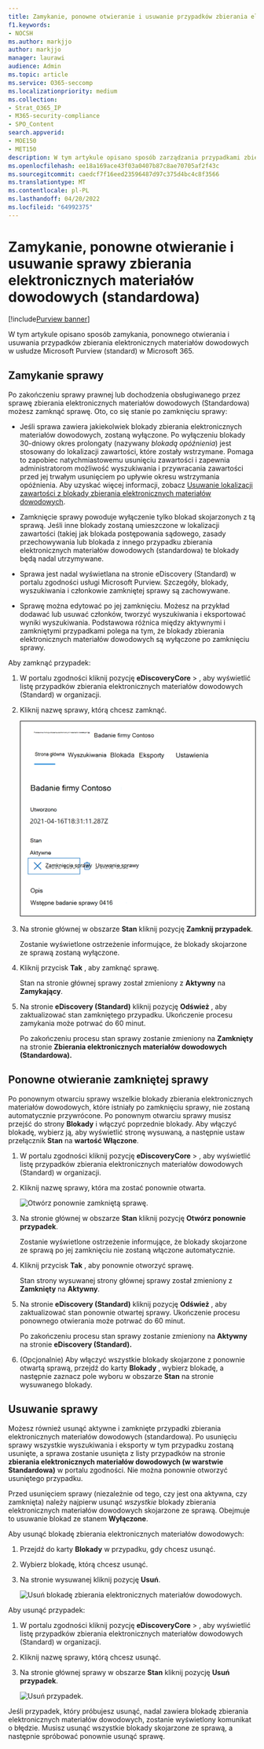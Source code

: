 ```yaml
---
title: Zamykanie, ponowne otwieranie i usuwanie przypadków zbierania elektronicznych materiałów dowodowych (standardowa)
f1.keywords:
- NOCSH
ms.author: markjjo
author: markjjo
manager: laurawi
audience: Admin
ms.topic: article
ms.service: O365-seccomp
ms.localizationpriority: medium
ms.collection:
- Strat_O365_IP
- M365-security-compliance
- SPO_Content
search.appverid:
- MOE150
- MET150
description: W tym artykule opisano sposób zarządzania przypadkami zbierania elektronicznych materiałów dowodowych (standardowa). Obejmuje to zamknięcie sprawy, ponowne otwarcie zamkniętej sprawy i usunięcie sprawy.
ms.openlocfilehash: ee18a169ace43f03a0407b87c8ae70705af2f43c
ms.sourcegitcommit: caedcf7f16eed23596487d97c375d4bc4c8f3566
ms.translationtype: MT
ms.contentlocale: pl-PL
ms.lasthandoff: 04/20/2022
ms.locfileid: "64992375"
---
```

# <a name="close-reopen-and-delete-a-ediscovery-standard-case"></a>Zamykanie, ponowne otwieranie i usuwanie sprawy zbierania elektronicznych materiałów dowodowych (standardowa)

[!include[Purview banner](../includes/purview-rebrand-banner.md)]

W tym artykule opisano sposób zamykania, ponownego otwierania i usuwania przypadków zbierania elektronicznych materiałów dowodowych w usłudze Microsoft Purview (standard) w Microsoft 365.

## <a name="close-a-case"></a>Zamykanie sprawy

Po zakończeniu sprawy prawnej lub dochodzenia obsługiwanego przez sprawę zbierania elektronicznych materiałów dowodowych (Standardowa) możesz zamknąć sprawę. Oto, co się stanie po zamknięciu sprawy:
  
- Jeśli sprawa zawiera jakiekolwiek blokady zbierania elektronicznych materiałów dowodowych, zostaną wyłączone. Po wyłączeniu blokady 30-dniowy okres prolongaty (nazywany *blokadą opóźnienia*) jest stosowany do lokalizacji zawartości, które zostały wstrzymane. Pomaga to zapobiec natychmiastowemu usunięciu zawartości i zapewnia administratorom możliwość wyszukiwania i przywracania zawartości przed jej trwałym usunięciem po upływie okresu wstrzymania opóźnienia. Aby uzyskać więcej informacji, zobacz [Usuwanie lokalizacji zawartości z blokady zbierania elektronicznych materiałów dowodowych](create-ediscovery-holds.md#removing-content-locations-from-an-ediscovery-hold).

- Zamknięcie sprawy powoduje wyłączenie tylko blokad skojarzonych z tą sprawą. Jeśli inne blokady zostaną umieszczone w lokalizacji zawartości (takiej jak blokada postępowania sądowego, zasady przechowywania lub blokada z innego przypadku zbierania elektronicznych materiałów dowodowych (standardowa) te blokady będą nadal utrzymywane.

- Sprawa jest nadal wyświetlana na stronie eDiscovery (Standard) w portalu zgodności usługi Microsoft Purview. Szczegóły, blokady, wyszukiwania i członkowie zamkniętej sprawy są zachowywane.

- Sprawę można edytować po jej zamknięciu. Możesz na przykład dodawać lub usuwać członków, tworzyć wyszukiwania i eksportować wyniki wyszukiwania. Podstawowa różnica między aktywnymi i zamkniętymi przypadkami polega na tym, że blokady zbierania elektronicznych materiałów dowodowych są wyłączone po zamknięciu sprawy.

Aby zamknąć przypadek:
  
1. W portalu zgodności kliknij pozycję **eDiscoveryCore** > , aby wyświetlić listę przypadków zbierania elektronicznych materiałów dowodowych (Standard) w organizacji.

2. Kliknij nazwę sprawy, którą chcesz zamknąć.

   ![Zamknij przypadek na stronie głównej sprawy.](../media/eDiscoveryCaseHomePage.png)

3. Na stronie głównej w obszarze **Stan** kliknij pozycję **Zamknij przypadek**.

    Zostanie wyświetlone ostrzeżenie informujące, że blokady skojarzone ze sprawą zostaną wyłączone.

4. Kliknij przycisk **Tak** , aby zamknąć sprawę.

    Stan na stronie głównej sprawy został zmieniony z **Aktywny** na **Zamykający**.

5. Na stronie **eDiscovery (Standard)** kliknij pozycję **Odśwież** , aby zaktualizować stan zamkniętego przypadku. Ukończenie procesu zamykania może potrwać do 60 minut.

    Po zakończeniu procesu stan sprawy zostanie zmieniony na **Zamknięty** na stronie **Zbierania elektronicznych materiałów dowodowych (Standardowa).**

## <a name="reopen-a-closed-case"></a>Ponowne otwieranie zamkniętej sprawy

Po ponownym otwarciu sprawy wszelkie blokady zbierania elektronicznych materiałów dowodowych, które istniały po zamknięciu sprawy, nie zostaną automatycznie przywrócone. Po ponownym otwarciu sprawy musisz przejść do strony **Blokady** i włączyć poprzednie blokady. Aby włączyć blokadę, wybierz ją, aby wyświetlić stronę wysuwaną, a następnie ustaw przełącznik **Stan** na **wartość Włączone**.
  
1. W portalu zgodności kliknij pozycję **eDiscoveryCore** > , aby wyświetlić listę przypadków zbierania elektronicznych materiałów dowodowych (Standard) w organizacji.

2. Kliknij nazwę sprawy, która ma zostać ponownie otwarta.

   ![Otwórz ponownie zamkniętą sprawę.](../media/eDiscoveryCaseHomePageReopen.png)

3. Na stronie głównej w obszarze **Stan** kliknij pozycję **Otwórz ponownie przypadek**.

    Zostanie wyświetlone ostrzeżenie informujące, że blokady skojarzone ze sprawą po jej zamknięciu nie zostaną włączone automatycznie.

4. Kliknij przycisk **Tak** , aby ponownie otworzyć sprawę.

    Stan strony wysuwanej strony głównej sprawy został zmieniony z **Zamknięty** na **Aktywny**.

5. Na stronie **eDiscovery (Standard)** kliknij pozycję **Odśwież** , aby zaktualizować stan ponownie otwartej sprawy. Ukończenie procesu ponownego otwierania może potrwać do 60 minut. 

    Po zakończeniu procesu stan sprawy zostanie zmieniony na **Aktywny** na stronie **eDiscovery (Standard).**

6. (Opcjonalnie) Aby włączyć wszystkie blokady skojarzone z ponownie otwartą sprawą, przejdź do karty **Blokady** , wybierz blokadę, a następnie zaznacz pole wyboru w obszarze **Stan** na stronie wysuwanego blokady.
  
## <a name="delete-a-case"></a>Usuwanie sprawy

Możesz również usunąć aktywne i zamknięte przypadki zbierania elektronicznych materiałów dowodowych (standardowa). Po usunięciu sprawy wszystkie wyszukiwania i eksporty w tym przypadku zostaną usunięte, a sprawa zostanie usunięta z listy przypadków na stronie **zbierania elektronicznych materiałów dowodowych (w warstwie Standardowa)** w portalu zgodności. Nie można ponownie otworzyć usuniętego przypadku.

Przed usunięciem sprawy (niezależnie od tego, czy jest ona aktywna, czy zamknięta) należy najpierw usunąć *wszystkie* blokady zbierania elektronicznych materiałów dowodowych skojarzone ze sprawą. Obejmuje to usuwanie blokad ze stanem **Wyłączone**. 

Aby usunąć blokadę zbierania elektronicznych materiałów dowodowych:

1. Przejdź do karty **Blokady** w przypadku, gdy chcesz usunąć.

2. Wybierz blokadę, którą chcesz usunąć.

3. Na stronie wysuwanej kliknij pozycję **Usuń**.

      ![Usuń blokadę zbierania elektronicznych materiałów dowodowych.](../media/DeleteeDiscoveryHold.png)

Aby usunąć przypadek:

1. W portalu zgodności kliknij pozycję **eDiscoveryCore** > , aby wyświetlić listę przypadków zbierania elektronicznych materiałów dowodowych (Standard) w organizacji.

2. Kliknij nazwę sprawy, którą chcesz usunąć.

3. Na stronie głównej sprawy w obszarze **Stan** kliknij pozycję **Usuń przypadek**.

      ![Usuń przypadek.](../media/eDiscoveryCaseHomePageDelete.png)

Jeśli przypadek, który próbujesz usunąć, nadal zawiera blokadę zbierania elektronicznych materiałów dowodowych, zostanie wyświetlony komunikat o błędzie. Musisz usunąć wszystkie blokady skojarzone ze sprawą, a następnie spróbować ponownie usunąć sprawę.
